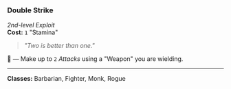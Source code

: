 ### Double Strike
*2nd-level Exploit*  
**Cost:** `1` "Stamina"  

> *"Two is better than one."*

🔷 — Make up to `2` *Attacks* using a "Weapon" you are wielding.

---

**Classes:** Barbarian, Fighter, Monk, Rogue
